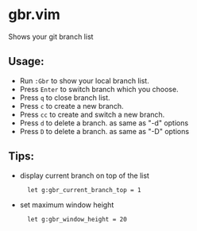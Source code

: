 # gbr.vim

Shows your git branch list

## Usage:

* Run `:Gbr` to show your local branch list.
* Press `Enter` to switch branch which you choose.
* Press `q` to close branch list.
* Press `c` to create a new branch.
* Press `cc` to create and switch a new branch.
* Press `d` to delete a branch. as same as "-d" options
* Press `D` to delete a branch. as same as "-D" options

## Tips:

* display current branch on top of the list

        let g:gbr_current_branch_top = 1

* set maximum window height

        let g:gbr_window_height = 20

